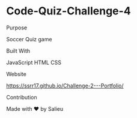 # Code-Quiz-Challenge-4

Purpose

Soccer Quiz game 

Built With

JavaScript
HTML
CSS

Website

https://ssrr17.github.io/Challenge-2---Portfolio/

Contribution

Made with ❤️ by Salieu 